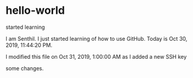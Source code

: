 # hello-world
started learning

I am Senthil. I just started learning of how to use GitHub.
Today is Oct 30, 2019, 11:44:20 PM.

I modified this file on Oct 31, 2019, 1:00:00 AM as I added a new SSH key

some changes.
